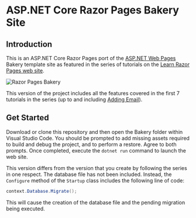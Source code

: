 # ASP.NET Core Razor Pages Bakery Site

## Introduction

This is an ASP.NET Core Razor Pages port of the [ASP.NET Web Pages](https://www.asp.net/web-pages) Bakery template site as featured in the series of tutorials on the [Learn Razor Pages web site](https://www.learnrazorpages.com/razor-pages/walkthroughs/bakery). 

![Razor Pages Bakery](https://www.learnrazorpages.com/images/27-11-2018-09-03-27.jpg)

This version of the project includes all the features covered in the first 7 tutorials in the series (up to and including [Adding Email](https://www.learnrazorpages.com/razor-pages/walkthroughs/bakery/email)). 

## Get Started

Download or clone this repository and then open the Bakery folder within Visual Studio Code. You should be prompted to add missing assets required to build and debug the project, and to perform a restore. Agree to both prompts. Once completed, execute the `dotnet run` command to launch the web site.

This version differs from the version that you create by following the series in one respect. The database file has not been included. Instead, the `Configure` method of the `Startup` class includes the following line of code:

```csharp
context.Database.Migrate();
```
This will cause the creation of the database file and the pending migration being executed.
